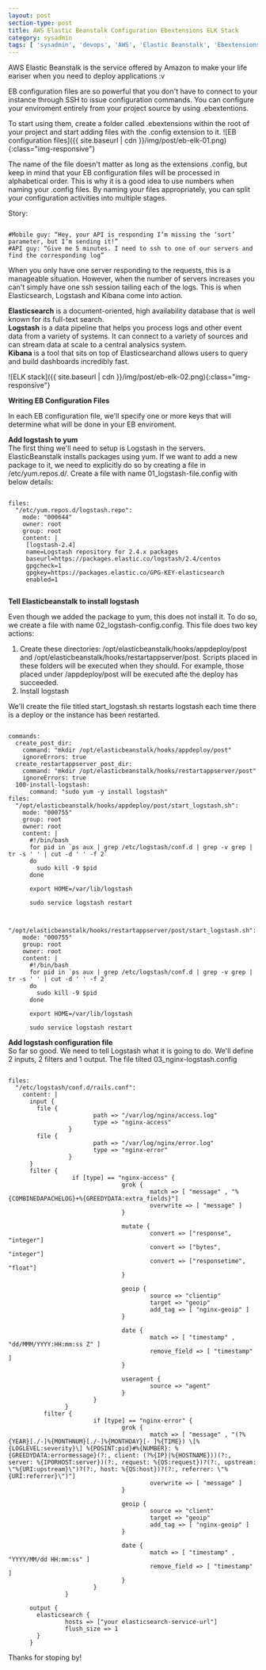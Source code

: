```yaml
---
layout: post
section-type: post
title: AWS Elastic Beanstalk Configuration Ebextensions ELK Stack
category: sysadmin
tags: [ 'sysadmin', 'devops', 'AWS', 'Elastic Beanstalk', 'Ebextensions', 'ELK stack', 'Elasticsearch','Logstack','Kibana' ]
--- 
```

AWS Elastic Beanstalk is the service offered by Amazon to make your life eariser when you need to deploy applications :v

EB configuration files are so powerful that you don't have to connect to your instance through SSH to issue configuration commands. You can configure your enviroment entirely from your project source by using .ebextentions.

To start using them, create a folder called .ebextensions within the root of your project and start adding files with the .config extension to it.
![EB configuration files]({{ site.baseurl | cdn }}/img/post/eb-elk-01.png){:class="img-responsive"}
<br/>

The name of the file doesn't matter as long as the extensions .config, but keep in mind that your EB configuration files will be processed in alphabetical order. This is why it is a good idea to use numbers when naming your .config files. By naming your files appropriately, you can split your configuration activities into multiple stages.

Story:
<pre><code data-trim class="yaml">
#Mobile guy: “Hey, your API is responding I’m missing the ‘sort’ parameter, but I’m sending it!”
#API guy: “Give me 5 minutes. I need to ssh to one of our servers and find the corresponding log”
</code></pre>

When you only have one server responding to the requests, this is a manageable situation. However, when the number of servers increases you can't simply have one ssh session tailing each of the logs. This is when Elasticsearch, Logstash and Kibana come into action.

<strong>Elasticsearch</strong> is a document-oriented, high availability database that is well known for its full-text search. <br/>
<strong>Logstash</strong> is a data pipeline that helps you process logs and other event data from a variety of systems. It can connect to a variety of sources and can stream data at scale to a central analysics system. <br/>
<strong>Kibana</strong> is a tool that sits on top of Elasticsearchand allows users to query and build dashboards incredibly fast.

![ELK stack]({{ site.baseurl | cdn }}/img/post/eb-elk-02.png){:class="img-responsive"}

<strong>Writing EB Configuration Files</strong><br/>

In each EB configuration file, we'll specify one or more keys that will determine what will be done in your EB enviroment.

<strong>Add logstash to yum</strong><br/>
The first thing we'll need to setup is Logstash in the servers. ElasticBeanstalk installs packages using yum. If we want to add a new package to it, we need to explicitly do so by creating a file in /etc/yum.repos.d/.
Create a file with name 01_logstash-file.config with below details:
<pre><code data-trim class="yaml">
files:
  "/etc/yum.repos.d/logstash.repo":
    mode: "000644"
    owner: root
    group: root
    content: |
     [logstash-2.4]
     name=Logstash repository for 2.4.x packages
     baseurl=https://packages.elastic.co/logstash/2.4/centos
     gpgcheck=1
     gpgkey=https://packages.elastic.co/GPG-KEY-elasticsearch
     enabled=1

</code></pre>
<strong>Tell Elasticbeanstalk to install logstash</strong><br/>

Even though we added the package to yum, this does not install it. To do so, we create a file with name 02_logstash-config.config. This file does two key actions:
1. Create these directories: /opt/elasticbeanstalk/hooks/appdeploy/post and /opt/elasticbeanstalk/hooks/restartappserver/post. Scripts placed in these folders will be executed when they should. For example, those placed under /appdeploy/post will be executed afte the deploy has succeeded.
2. Install logstash

We'll create the file titled start_logstash.sh restarts logstash each time there is a deploy or the instance has been restarted.

<pre><code data-trim class="yaml">
commands:
  create_post_dir:
    command: "mkdir /opt/elasticbeanstalk/hooks/appdeploy/post"
    ignoreErrors: true
  create_restartappserver_post_dir:
    command: "mkdir /opt/elasticbeanstalk/hooks/restartappserver/post"
    ignoreErrors: true
  100-install-logstash:
      command: "sudo yum -y install logstash"
files:
  "/opt/elasticbeanstalk/hooks/appdeploy/post/start_logstash.sh":
    mode: "000755"
    group: root
    owner: root
    content: |
      #!/bin/bash
      for pid in `ps aux | grep /etc/logstash/conf.d | grep -v grep | tr -s ' ' | cut -d ' ' -f 2`
      do
        sudo kill -9 $pid
      done

      export HOME=/var/lib/logstash

      sudo service logstash restart


  "/opt/elasticbeanstalk/hooks/restartappserver/post/start_logstash.sh":
    mode: "000755"
    group: root
    owner: root
    content: |
      #!/bin/bash
      for pid in `ps aux | grep /etc/logstash/conf.d | grep -v grep | tr -s ' ' | cut -d ' ' -f 2`
      do
        sudo kill -9 $pid
      done

      export HOME=/var/lib/logstash

      sudo service logstash restart
</code></pre>

<strong>Add logstash configuration file</strong><br/>
So far so good. We need to tell Logstash what it is going to do. We'll define 2 inputs, 2 filters and 1 output. The file tilted 03_nginx-logstash.config

<pre><code data-trim class="yaml">
files:
  "/etc/logstash/conf.d/rails.conf":
    content: |
      input {
        file {
                        path => "/var/log/nginx/access.log"
                        type => "nginx-access"
                 }
        file {
                        path => "/var/log/nginx/error.log"
                        type => "nginx-error"
                 }
      }
	  filter {
                  if [type] == "nginx-access" {
                                grok {
                                        match => [ "message" , "%{COMBINEDAPACHELOG}+%{GREEDYDATA:extra_fields}"]
                                        overwrite => [ "message" ]
                                }

                                mutate {
                                        convert => ["response", "integer"]
                                        convert => ["bytes", "integer"]
                                        convert => ["responsetime", "float"]
                                }

                                geoip {
                                        source => "clientip"
                                        target => "geoip"
                                        add_tag => [ "nginx-geoip" ]
                                }

                                date {
                                        match => [ "timestamp" , "dd/MMM/YYYY:HH:mm:ss Z" ]
                                        remove_field => [ "timestamp" ]
                                }

                                useragent {
                                        source => "agent"
                                }
                        }
                }
          filter {
                        if [type] == "nginx-error" {
                                grok {
                                        match => [ "message" , "(?<timestamp>%{YEAR}[./-]%{MONTHNUM}[./-]%{MONTHDAY}[- ]%{TIME}) \[%{LOGLEVEL:severity}\] %{POSINT:pid}#%{NUMBER}: %{GREEDYDATA:errormessage}(?:, client: (?<client>%{IP}|%{HOSTNAME}))(?:, server: %{IPORHOST:server})(?:, request: %{QS:request})?(?:, upstream: \"%{URI:upstream}\")?(?:, host: %{QS:host})?(?:, referrer: \"%{URI:referrer}\")"]
                                        overwrite => [ "message" ]
                                }

                                geoip {
                                        source => "client"
                                        target => "geoip"
                                        add_tag => [ "nginx-geoip" ]
                                }

                                date {
                                        match => [ "timestamp" , "YYYY/MM/dd HH:mm:ss" ]
                                        remove_field => [ "timestamp" ]
                                }
                        }
                }

      output {
        elasticsearch {
                hosts => ["your elasticsearch-service-url"]
                flush_size => 1
        }
      }
</code></pre>



Thanks for stoping by!